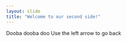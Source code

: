 ```yaml
---
layout: slide
title: "Welcome to our second side!"
---
```

Dooba dooba doo
Use the left arrow to go back
